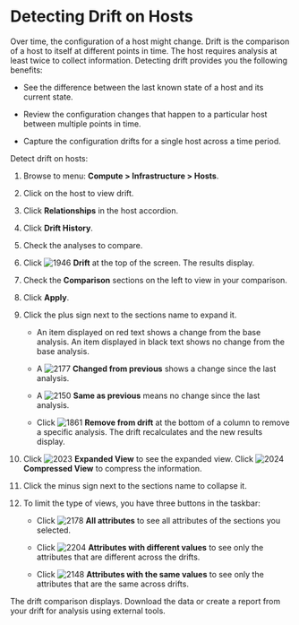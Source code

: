 # Detecting Drift on Hosts

Over time, the configuration of a host might change. Drift is the
comparison of a host to itself at different points in time. The host
requires analysis at least twice to collect information. Detecting drift
provides you the following benefits:

- See the difference between the last known state of a host and its
    current state.

- Review the configuration changes that happen to a particular host
    between multiple points in time.

- Capture the configuration drifts for a single host across a time
    period.

Detect drift on hosts:

1. Browse to menu: **Compute > Infrastructure > Hosts**.

2. Click on the host to view drift.

3. Click **Relationships** in the host accordion.

4. Click **Drift History**.

5. Check the analyses to compare.

6. Click ![1946](../images/1946.png) **Drift** at the top of the
    screen. The results display.

7. Check the **Comparison** sections on the left to view in your
    comparison.

8. Click **Apply**.

9. Click the plus sign next to the sections name to expand it.

      - An item displayed on red text shows a change from the base
        analysis. An item displayed in black text shows no change from
        the base analysis.

      - A ![2177](../images/2177.png) **Changed from previous** shows a
        change since the last analysis.

      - A ![2150](../images/2150.png) **Same as previous** means no
        change since the last analysis.

      - Click ![1861](../images/1861.png) **Remove from drift** at the
        bottom of a column to remove a specific analysis. The drift
        recalculates and the new results display.

10. Click ![2023](../images/2023.png) **Expanded View** to see the
    expanded view. Click ![2024](../images/2024.png) **Compressed View**
    to compress the information.

11. Click the minus sign next to the sections name to collapse it.

12. To limit the type of views, you have three buttons in the taskbar:

      - Click ![2178](../images/2178.png) **All attributes** to see all
        attributes of the sections you selected.

      - Click ![2204](../images/2204.png) **Attributes with different values** to see only the attributes that are different across
        the drifts.

      - Click ![2148](../images/2148.png) **Attributes with the same values** to see only the attributes that are the same across
        drifts.

The drift comparison displays. Download the data or create a report from
your drift for analysis using external tools.
